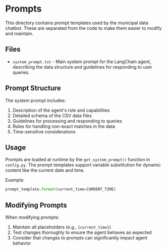 # Prompts

This directory contains prompt templates used by the municipal data chatbot. These are separated from the code to make them easier to modify and maintain.

## Files

- `system_prompt.txt` - Main system prompt for the LangChain agent, describing the data structure and guidelines for responding to user queries.

## Prompt Structure

The system prompt includes:
1. Description of the agent's role and capabilities
2. Detailed schema of the CSV data files
3. Guidelines for processing and responding to queries
4. Rules for handling non-exact matches in the data
5. Time-sensitive considerations

## Usage

Prompts are loaded at runtime by the `get_system_prompt()` function in `config.py`. The prompt templates support variable substitution for dynamic content like the current date and time.

Example:
```python
prompt_template.format(current_time=CURRENT_TIME)
```

## Modifying Prompts

When modifying prompts:
1. Maintain all placeholders (e.g., `{current_time}`)
2. Test changes thoroughly to ensure the agent behaves as expected
3. Consider that changes to prompts can significantly impact agent behavior 